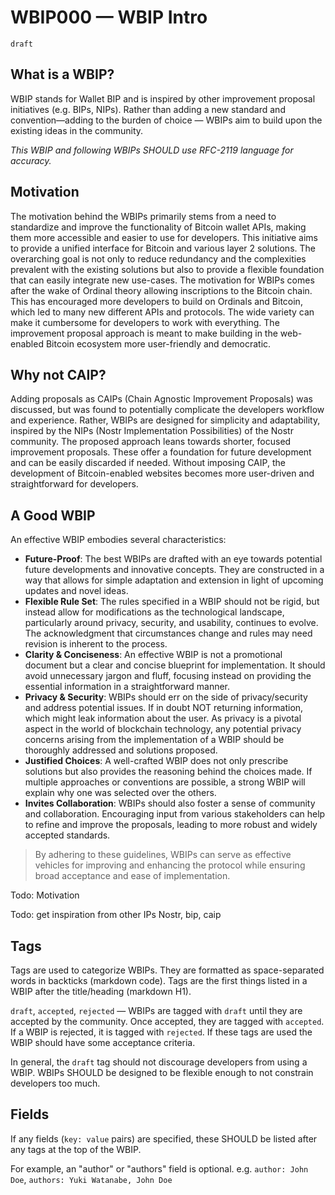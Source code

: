 # WBIP000 — WBIP Intro

`draft`

## What is a WBIP?

WBIP stands for Wallet BIP and is inspired by other improvement proposal initiatives (e.g. BIPs, NIPs). Rather than adding a new standard and convention—adding to the burden of choice — WBIPs aim to build upon the existing ideas in the community.

_This WBIP and following WBIPs SHOULD use RFC-2119 language for accuracy._

## Motivation

The motivation behind the WBIPs primarily stems from a need to standardize and improve the functionality of Bitcoin wallet APIs, making them more accessible and easier to use for developers. This initiative aims to provide a unified interface for Bitcoin and various layer 2 solutions. The overarching goal is not only to reduce redundancy and the complexities prevalent with the existing solutions but also to provide a flexible foundation that can easily integrate new use-cases.
The motivation for WBIPs comes after the wake of Ordinal theory allowing inscriptions to the Bitcoin chain. This has encouraged more developers to build on Ordinals and Bitcoin, which led to many new different APIs and protocols. The wide variety can make it cumbersome for developers to work with everything. The improvement proposal approach is meant to make building in the web-enabled Bitcoin ecosystem more user-friendly and democratic.

## Why not CAIP?

Adding proposals as CAIPs (Chain Agnostic Improvement Proposals) was discussed, but was found to potentially complicate the developers workflow and experience. Rather, WBIPs are designed for simplicity and adaptability, inspired by the NIPs (Nostr Implementation Possibilities) of the Nostr community. The proposed approach leans towards shorter, focused improvement proposals. These offer a foundation for future development and can be easily discarded if needed. Without imposing CAIP, the development of Bitcoin-enabled websites becomes more user-driven and straightforward for developers.

## A Good WBIP

An effective WBIP embodies several characteristics:

- **Future-Proof**: The best WBIPs are drafted with an eye towards potential future developments and innovative concepts. They are constructed in a way that allows for simple adaptation and extension in light of upcoming updates and novel ideas.
- **Flexible Rule Set**: The rules specified in a WBIP should not be rigid, but instead allow for modifications as the technological landscape, particularly around privacy, security, and usability, continues to evolve. The acknowledgment that circumstances change and rules may need revision is inherent to the process.
- **Clarity & Conciseness**: An effective WBIP is not a promotional document but a clear and concise blueprint for implementation. It should avoid unnecessary jargon and fluff, focusing instead on providing the essential information in a straightforward manner.
- **Privacy & Security**: WBIPs should err on the side of privacy/security and address potential issues. If in doubt NOT returning information, which might leak information about the user. As privacy is a pivotal aspect in the world of blockchain technology, any potential privacy concerns arising from the implementation of a WBIP should be thoroughly addressed and solutions proposed.
- **Justified Choices**: A well-crafted WBIP does not only prescribe solutions but also provides the reasoning behind the choices made. If multiple approaches or conventions are possible, a strong WBIP will explain why one was selected over the others.
- **Invites Collaboration**: WBIPs should also foster a sense of community and collaboration. Encouraging input from various stakeholders can help to refine and improve the proposals, leading to more robust and widely accepted standards.

> By adhering to these guidelines, WBIPs can serve as effective vehicles for improving and enhancing the protocol while ensuring broad acceptance and ease of implementation.

Todo: Motivation

Todo: get inspiration from other IPs
Nostr, bip, caip

## Tags

Tags are used to categorize WBIPs. They are formatted as space-separated words in backticks (markdown code). Tags are the first things listed in a WBIP after the title/heading (markdown H1).

`draft`, `accepted`, `rejected` — WBIPs are tagged with `draft` until they are accepted by the community.
Once accepted, they are tagged with `accepted`.
If a WBIP is rejected, it is tagged with `rejected`.
If these tags are used the WBIP should have some acceptance criteria.

In general, the `draft` tag should not discourage developers from using a WBIP.
WBIPs SHOULD be designed to be flexible enough to not constrain developers too much.

## Fields

If any fields (`key: value` pairs) are specified, these SHOULD be listed after any tags at the top of the WBIP.

For example, an "author" or "authors" field is optional. e.g. `author: John Doe`, `authors: Yuki Watanabe, John Doe`

